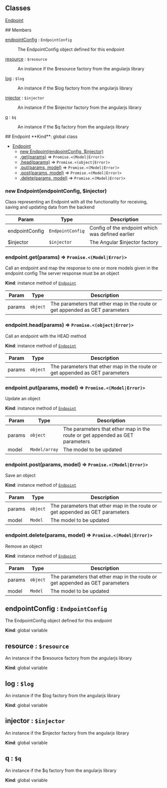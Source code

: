 ## Classes
<dl>
<dt><a href="#Endpoint">Endpoint</a></dt>
<dd></dd>
</dl>
## Members
<dl>
<dt><a href="#endpointConfig">endpointConfig</a> : <code>EndpointConfig</code></dt>
<dd><p>The EndpointConfig object defined for this endpoint</p>
</dd>
<dt><a href="#resource">resource</a> : <code>$resource</code></dt>
<dd><p>An instance if the $resource factory from the angularjs library</p>
</dd>
<dt><a href="#log">log</a> : <code>$log</code></dt>
<dd><p>An instance if the $log factory from the angularjs library</p>
</dd>
<dt><a href="#injector">injector</a> : <code>$injector</code></dt>
<dd><p>An instance if the $injector factory from the angularjs library</p>
</dd>
<dt><a href="#q">q</a> : <code>$q</code></dt>
<dd><p>An instance if the $q factory from the angularjs library</p>
</dd>
</dl>
<a name="Endpoint"></a>
## Endpoint
**Kind**: global class  

* [Endpoint](#Endpoint)
  * [new Endpoint(endpointConfig, $injector)](#new_Endpoint_new)
  * [.get(params)](#Endpoint+get) ⇒ <code>Promise.&lt;(Model\|Error)&gt;</code>
  * [.head(params)](#Endpoint+head) ⇒ <code>Promise.&lt;(object\|Error)&gt;</code>
  * [.put(params, model)](#Endpoint+put) ⇒ <code>Promise.&lt;(Model\|Error)&gt;</code>
  * [.post(params, model)](#Endpoint+post) ⇒ <code>Promise.&lt;(Model\|Error)&gt;</code>
  * [.delete(params, model)](#Endpoint+delete) ⇒ <code>Promise.&lt;(Model\|Error)&gt;</code>

<a name="new_Endpoint_new"></a>
### new Endpoint(endpointConfig, $injector)
Class representing an Endpoint with all the functionality for receiving, saving and updating data from the backend


| Param | Type | Description |
| --- | --- | --- |
| endpointConfig | <code>EndpointConfig</code> | Config of the endpoint which was defined earlier |
| $injector | <code>$injector</code> | The Angular $injector factory |

<a name="Endpoint+get"></a>
### endpoint.get(params) ⇒ <code>Promise.&lt;(Model\|Error)&gt;</code>
Call an endpoint and map the response to one or more models given in the endpoint config
The server response must be an object

**Kind**: instance method of <code>[Endpoint](#Endpoint)</code>  

| Param | Type | Description |
| --- | --- | --- |
| params | <code>object</code> | The parameters that ether map in the route or get appended as GET parameters |

<a name="Endpoint+head"></a>
### endpoint.head(params) ⇒ <code>Promise.&lt;(object\|Error)&gt;</code>
Call an endpoint with the HEAD method

**Kind**: instance method of <code>[Endpoint](#Endpoint)</code>  

| Param | Type | Description |
| --- | --- | --- |
| params | <code>object</code> | The parameters that ether map in the route or get appended as GET parameters |

<a name="Endpoint+put"></a>
### endpoint.put(params, model) ⇒ <code>Promise.&lt;(Model\|Error)&gt;</code>
Update an object

**Kind**: instance method of <code>[Endpoint](#Endpoint)</code>  

| Param | Type | Description |
| --- | --- | --- |
| params | <code>object</code> | The parameters that ether map in the route or get appended as GET parameters |
| model | <code>Model/array</code> | The model to be updated |

<a name="Endpoint+post"></a>
### endpoint.post(params, model) ⇒ <code>Promise.&lt;(Model\|Error)&gt;</code>
Save an object

**Kind**: instance method of <code>[Endpoint](#Endpoint)</code>  

| Param | Type | Description |
| --- | --- | --- |
| params | <code>object</code> | The parameters that ether map in the route or get appended as GET parameters |
| model | <code>Model</code> | The model to be updated |

<a name="Endpoint+delete"></a>
### endpoint.delete(params, model) ⇒ <code>Promise.&lt;(Model\|Error)&gt;</code>
Remove an object

**Kind**: instance method of <code>[Endpoint](#Endpoint)</code>  

| Param | Type | Description |
| --- | --- | --- |
| params | <code>object</code> | The parameters that ether map in the route or get appended as GET parameters |
| model | <code>Model</code> | The model to be updated |

<a name="endpointConfig"></a>
## endpointConfig : <code>EndpointConfig</code>
The EndpointConfig object defined for this endpoint

**Kind**: global variable  
<a name="resource"></a>
## resource : <code>$resource</code>
An instance if the $resource factory from the angularjs library

**Kind**: global variable  
<a name="log"></a>
## log : <code>$log</code>
An instance if the $log factory from the angularjs library

**Kind**: global variable  
<a name="injector"></a>
## injector : <code>$injector</code>
An instance if the $injector factory from the angularjs library

**Kind**: global variable  
<a name="q"></a>
## q : <code>$q</code>
An instance if the $q factory from the angularjs library

**Kind**: global variable  
